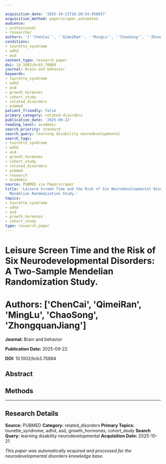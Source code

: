 ```yaml
---

acquisition_date: '2025-10-21T16:20:54.958837'
acquisition_method: paperscraper_automated
audience:
- professional
- researcher
authors: '[''ChenCai'', ''QimeiRan'', ''MingLu'', ''ChaoSong'', ''ZhongquanJiang'']'
conditions:
- tourette_syndrome
- adhd
- asd
content_type: research_paper
doi: 10.1002/brb3.70884
journal: Brain and behavior
keywords:
- tourette_syndrome
- adhd
- asd
- growth_hormones
- cohort_study
- related_disorders
- pubmed
patient_friendly: false
primary_category: related-disorders
publication_date: '2025-09-22'
reading_level: academic
search_priority: standard
search_query: learning disability neurodevelopmental
search_tags:
- tourette_syndrome
- adhd
- asd
- growth_hormones
- cohort_study
- related_disorders
- pubmed
- research
- academic
source: PUBMED via Paperscraper
title: 'Leisure Screen Time and the Risk of Six Neurodevelopmental Disorders: A Two-Sample
  Mendelian Randomization Study.'
topics:
- tourette_syndrome
- adhd
- asd
- growth_hormones
- cohort_study
type: research_paper
---
```




# Leisure Screen Time and the Risk of Six Neurodevelopmental Disorders: A Two-Sample Mendelian Randomization Study.

# **Authors:** ['ChenCai', 'QimeiRan', 'MingLu', 'ChaoSong', 'ZhongquanJiang']

**Journal:** Brain and behavior

**Publication Date:** 2025-09-22

**DOI:** 10.1002/brb3.70884

## Abstract

## Methods

---

## Research Details

**Source:** PUBMED
**Category:** related_disorders
**Primary Topics:** tourette_syndrome, adhd, asd, growth_hormones, cohort_study
**Search Query:** learning disability neurodevelopmental
**Acquisition Date:** 2025-10-21

*This paper was automatically acquired and processed for the neurodevelopmental disorders knowledge base.*
